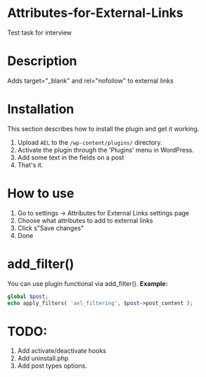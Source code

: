 # Attributes-for-External-Links
Test task for interview

# Description
Adds target="_blank" and rel="nofollow" to external links

# Installation

This section describes how to install the plugin and get it working.

1. Upload `AEL` to the `/wp-content/plugins/` directory.
2. Activate the plugin through the 'Plugins' menu in WordPress.
3. Add some text in the fields on a post
4. That's it.

# How to use #

1. Go to settings -> Attributes for External Links settings page
2. Choose what attributes to add to external links
3. Click s"Save changes"
4. Done

# add_filter()

You can use plugin functional via add_filter().
**Example:**
```php
global $post;
echo apply_filters( 'ael_filtering', $post->post_content );
```
# TODO:

1. Add activate/deactivate hooks
2. Add uninstall.php
3. Add post types options.

